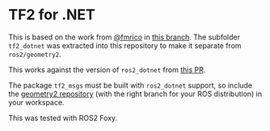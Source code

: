 # TF2 for .NET

This is based on the work from [@fmrico](https://github.com/fmrico) in [this branch](https://github.com/IntelligentRoboticsLabs/geometry2/tree/rcldotnet).
The subfolder `tf2_dotnet` was extracted into this repository to make it separate from `ros2/geometry2`.

This works against the version of `ros2_dotnet` from [this PR](https://github.com/ros2-dotnet/ros2_dotnet/pull/94).

The package `tf2_msgs` must be built with `ros2_dotnet` support, so include the [geometry2 repository](https://github.com/ros2/geometry2/) (with the right branch for your ROS distribution) in your workspace.

This was tested with ROS2 Foxy.
